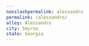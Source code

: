```yaml
---
﻿nonslashpermalink: alessandro
permalink: /alessandro/
alley: Alessandro
city: Smyrna
state: Georgia
---
```

